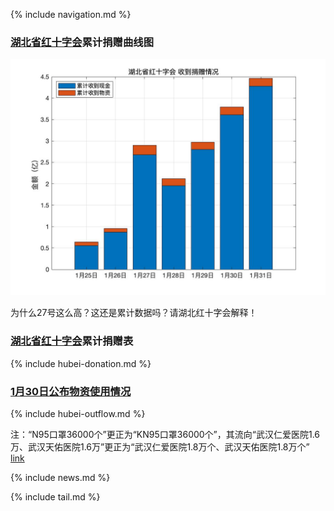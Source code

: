 
{% include navigation.md %}


### [湖北省红十字会](http://hbsredcross.org.cn/)累计捐赠曲线图

![img](data/hubei-donation-25-31.jpg)

为什么27号这么高？这还是累计数据吗？请湖北红十字会解释！


### [湖北省红十字会](http://hbsredcross.org.cn/)累计捐赠表

{% include hubei-donation.md %}




### [1月30日公布物资使用情况](http://www.hbsredcross.org.cn/xxgk/4704.jhtml)


{% include hubei-outflow.md %}


注：“N95口罩36000个”更正为“KN95口罩36000个”，其流向“武汉仁爱医院1.6万、武汉天佑医院1.6万”更正为“武汉仁爱医院1.8万个、武汉天佑医院1.8万个”  [link](http://www.hbsredcross.org.cn/xxgk/8667.jhtml)


{% include news.md %}

{% include tail.md %}
